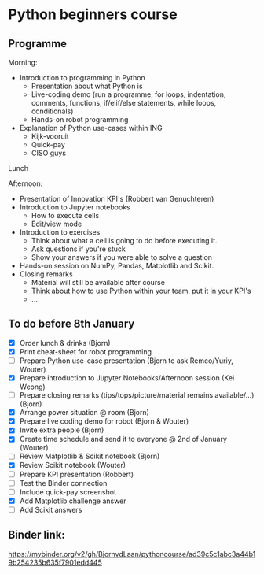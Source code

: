 # Python beginners course

## Programme
Morning:
- Introduction to programming in Python
  - Presentation about what Python is
  - Live-coding demo (run a programme, for loops, indentation, comments, functions, if/elif/else statements, while loops, conditionals)
  - Hands-on robot programming
- Explanation of Python use-cases within ING
  - Kijk-vooruit
  - Quick-pay
  - CISO guys

Lunch

Afternoon:
- Presentation of Innovation KPI's (Robbert van Genuchteren)
- Introduction to Jupyter notebooks
  - How to execute cells
  - Edit/view mode
- Introduction to exercises
  - Think about what a cell is going to do before executing it.
  - Ask questions if you're stuck
  - Show your answers if you were able to solve a question
- Hands-on session on NumPy, Pandas, Matplotlib and Scikit.
- Closing remarks
  - Material will still be available after course
  - Think about how to use Python within your team, put it in your KPI's
  - ...

## To do before 8th January
- [x] Order lunch & drinks (Bjorn)
- [x] Print cheat-sheet for robot programming
- [ ] Prepare Python use-case presentation (Bjorn to ask Remco/Yuriy, Wouter)
- [x] Prepare introduction to Jupyter Notebooks/Afternoon session (Kei Weong)
- [ ] Prepare closing remarks (tips/tops/picture/material remains available/...) (Bjorn)
- [x] Arrange power situation @ room (Bjorn)
- [x] Prepare live coding demo for robot (Bjorn & Wouter)
- [x] Invite extra people (Bjorn)
- [x] Create time schedule and send it to everyone @ 2nd of January (Wouter)
- [ ] Review Matplotlib & Scikit notebook (Bjorn)
- [x] Review Scikit notebook (Wouter)
- [ ] Prepare KPI presentation (Robbert)
- [ ] Test the Binder connection
- [ ] Include quick-pay screenshot
- [x] Add Matplotlib challenge answer
- [ ] Add Scikit answers

## Binder link:
https://mybinder.org/v2/gh/BjornvdLaan/pythoncourse/ad39c5c1abc3a44b19b254235b635f7901edd445
